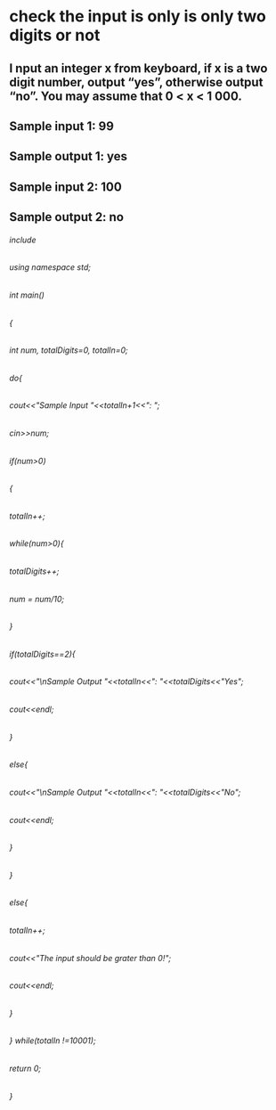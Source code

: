 # check the input is only is only two digits or not
## I nput an integer x from keyboard, if x is a two digit number, output “yes”, otherwise output “no”. You may assume that 0 < x < 1 000.
## Sample input 1: 99
## Sample output 1: yes
## Sample input 2: 100
## Sample output 2: no


###### include<iostream>

###### using namespace std;
###### int main()
###### {
######  int num, totalDigits=0, totalIn=0;
######   do{
######   cout<<"Sample Input "<<totalIn+1<<": ";
######   cin>>num;
######   if(num>0)
######   {
######    totalIn++;
######     while(num>0){
######      totalDigits++;
######     num = num/10;
######     }
######     if(totalDigits==2){
######     cout<<"\nSample Output "<<totalIn<<": "<<totalDigits<<"Yes";
######     cout<<endl;
######     }
######     else{
######         cout<<"\nSample Output "<<totalIn<<": "<<totalDigits<<"No";
######           cout<<endl;
######     }

######   }
######   else{
######     totalIn++;
######    cout<<"The input should be grater than 0!";
######     cout<<endl;
######   }
   
###### } while(totalIn !=10001);
######   return 0;
###### }
